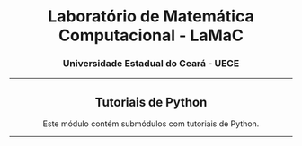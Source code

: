 <h1 align="center">Laboratório de Matemática Computacional - LaMaC</h1>
<h3 align="center">Universidade Estadual do Ceará - UECE</h3>

---

<h2 align="center">Tutoriais de Python</h2>

<p align="center">Este módulo contém submódulos com tutoriais de Python.</p>

---
